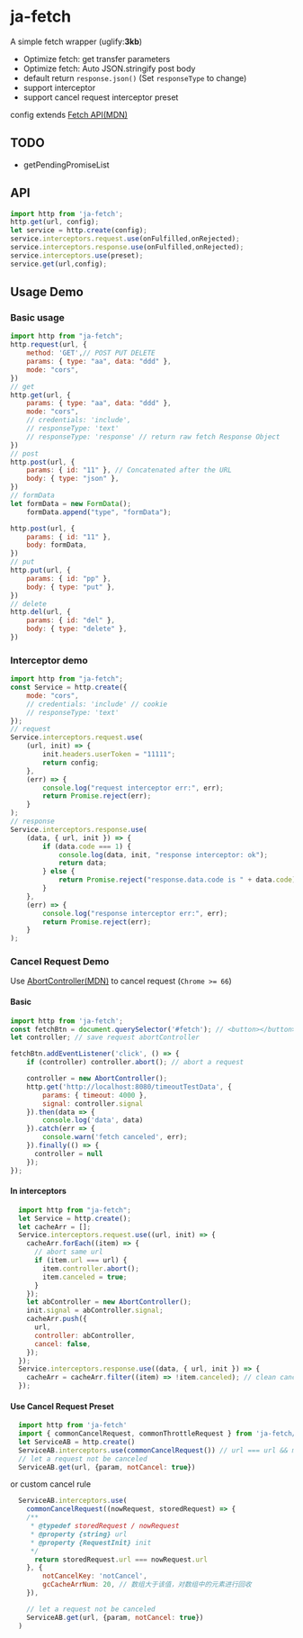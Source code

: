 # ja-fetch
A simple fetch wrapper (uglify:**3kb**)
* Optimize fetch: get transfer parameters
* Optimize fetch: Auto JSON.stringify post body
* default return `response.json()` (Set `responseType` to change)
* support interceptor
* support cancel request interceptor preset

config extends [Fetch API(MDN)](https://developer.mozilla.org/zh-CN/docs/Web/API/Fetch_API/Using_Fetch)

## TODO
* getPendingPromiseList
## API
```javascript
import http from 'ja-fetch';
http.get(url, config);
let service = http.create(config);
service.interceptors.request.use(onFulfilled,onRejected);
service.interceptors.response.use(onFulfilled,onRejected);
service.interceptors.use(preset);
service.get(url,config);
```
## Usage Demo
### Basic usage
```javascript
import http from "ja-fetch";
http.request(url, {
    method: 'GET',// POST PUT DELETE
    params: { type: "aa", data: "ddd" },
    mode: "cors",
})
// get
http.get(url, {
    params: { type: "aa", data: "ddd" },
    mode: "cors",
    // credentials: 'include',
    // responseType: 'text'
    // responseType: 'response' // return raw fetch Response Object
})
// post
http.post(url, {
    params: { id: "11" }, // Concatenated after the URL
    body: { type: "json" },
})
// formData
let formData = new FormData();
    formData.append("type", "formData");

http.post(url, {
    params: { id: "11" },
    body: formData,
})
// put 
http.put(url, {
    params: { id: "pp" },
    body: { type: "put" },
})
// delete
http.del(url, {
    params: { id: "del" },
    body: { type: "delete" },
})
```
### Interceptor demo
```javascript
import http from "ja-fetch";
const Service = http.create({
    mode: "cors",
    // credentials: 'include' // cookie
    // responseType: 'text'
});
// request
Service.interceptors.request.use(
    (url, init) => {
        init.headers.userToken = "11111";
        return config;
    },
    (err) => {
        console.log("request interceptor err:", err);
        return Promise.reject(err);
    }
);
// response
Service.interceptors.response.use(
    (data, { url, init }) => {
        if (data.code === 1) {
            console.log(data, init, "response interceptor: ok");
            return data;
        } else {
            return Promise.reject("response.data.code is " + data.code);
        }
    },
    (err) => {
        console.log("response interceptor err:", err);
        return Promise.reject(err);
    }
);
```
### Cancel Request Demo
Use [AbortController(MDN)](https://developer.mozilla.org/zh-CN/docs/Web/API/AbortController) to cancel request  (`Chrome >= 66`)
#### Basic
```javascript 
import http from 'ja-fetch';
const fetchBtn = document.querySelector('#fetch'); // <button></button>
let controller; // save request abortController

fetchBtn.addEventListener('click', () => {
    if (controller) controller.abort(); // abort a request

    controller = new AbortController();
    http.get('http://localhost:8080/timeoutTestData', { 
        params: { timeout: 4000 }, 
        signal: controller.signal
    }).then(data => {
        console.log('data', data)
    }).catch(err => {
        console.warn('fetch canceled', err);
    }).finally(() => {
      controller = null
    });
});


```
#### In interceptors
```javascript
  import http from "ja-fetch";
  let Service = http.create();
  let cacheArr = [];
  Service.interceptors.request.use((url, init) => {
    cacheArr.forEach((item) => {
      // abort same url
      if (item.url === url) {
        item.controller.abort();
        item.canceled = true;
      }
    });
    let abController = new AbortController();
    init.signal = abController.signal;
    cacheArr.push({
      url,
      controller: abController,
      cancel: false,
    });
  });
  Service.interceptors.response.use((data, { url, init }) => {
    cacheArr = cacheArr.filter((item) => !item.canceled); // clean canceled cache
  });
```
#### Use Cancel Request Preset
```javascript
  import http from 'ja-fetch'
  import { commonCancelRequest, commonThrottleRequest } from 'ja-fetch/preset/interceptors'
  let ServiceAB = http.create()
  ServiceAB.interceptors.use(commonCancelRequest()) // url === url && method === method
  // let a request not be canceled
  ServiceAB.get(url, {param, notCancel: true})
```
or custom cancel rule
```javascript
  ServiceAB.interceptors.use(
    commonCancelRequest((nowRequest, storedRequest) => {
    /**
     * @typedef storedRequest / nowRequest
     * @property {string} url
     * @property {RequestInit} init 
     */
      return storedRequest.url === nowRequest.url
    }, {
        notCancelKey: 'notCancel',
        gcCacheArrNum: 20, // 数组大于该值，对数组中的元素进行回收
    }),

    // let a request not be canceled
    ServiceAB.get(url, {param, notCancel: true})
  )
```